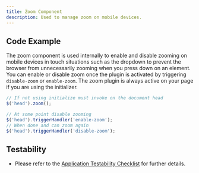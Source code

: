 ```yaml
---
title: Zoom Component
description: Used to manage zoom on mobile devices.
---
```


## Code Example

The zoom component is used internally to enable and disable zooming on mobile devices in touch situations such as the dropdown to prevent the browser from unnecessarily zooming when you press down on an element. You can enable or disable zoom once the plugin is activated by triggering `disable-zoom` or `enable-zoom`. The zoom plugin is always active on your page if you are using the initializer.

```javascript
// If not using initialize must invoke on the document head
$('head').zoom();

// At some point disable zooming
$('head').triggerHandler('enable-zoom');
// When done and can zoom again
$('head').triggerHandler('disable-zoom');
```

## Testability

- Please refer to the [Application Testability Checklist](https://design.infor.com/resources/application-testability-checklist) for further details.
